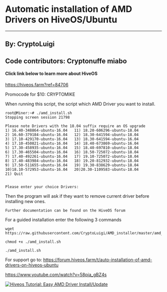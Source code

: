 # Automatic installation of AMD Drivers on HiveOS/Ubuntu
---
## By: CryptoLuigi
## Code contributors: Cryptonuffe miabo
#### Click link below to learn more about HiveOS

https://hiveos.farm?ref=84706

Promocode for $10: CRYPTOMIKE

When running this script, the script which AMD Driver you want to install.

```
root@Miner:~# ./amd_install.sh
Stopping screen session 21798

Please note Drivers with the 18.04 suffix require an OS upgrade
1) 16.40-348864-ubuntu-16.04   11) 18.20-606296-ubuntu-18.04
2) 16.60-379184-ubuntu-16.04   12) 18.30-641594-ubuntu-18.04
3) 17.10-429170-ubuntu-16.04   13) 18.30-641594-ubuntu-16.04
4) 17.10-450821-ubuntu-16.04   14) 18.40-673869-ubuntu-16.04
5) 17.30-458935-ubuntu-16.04   15) 18.40-697810-ubuntu-18.04
6) 17.30-465504-ubuntu-16.04   16) 18.50-725072-ubuntu-18.04
7) 17.40-492261-ubuntu-16.04   17) 19.10-725072-ubuntu-18.04
8) 17.40-483984-ubuntu-16.04   18) 19.20-812932-ubuntu-18.04
9) 17.50-511655-ubuntu-16.04   19) 19.30-838629-ubuntu-18.04
10)18.10-572953-ubuntu-16.04   20)20.30-1109583-ubuntu-18.04
21) Quit


Please enter your choice Drivers:
```

Then the program will ask if they want to remove current driver before installing new ones.

```
Further documentation can be found on the HiveOS forum
```
 
 
For a guided installation enter the following 3 commands
```
wget https://raw.githubusercontent.com/CryptoLuigi/AMD_installer/master/amd_install.sh

chmod +x ./amd_install.sh

./amd_install.sh
 ```
 For support go to: https://forum.hiveos.farm/t/auto-installation-of-amd-drivers-on-hiveos-ubuntu
 
 
 https://www.youtube.com/watch?v=58pia_gBZ4s
 
  [![Hiveos Tutorial: Easy AMD Driver Install/Update](https://img.youtube.com/vi/58pia_gBZ4s/0.jpg)](https://www.youtube.com/watch?58pia_gBZ4s "Hiveos Tutorial: Easy AMD Driver Install/Update")
